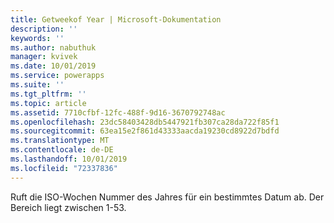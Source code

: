 ```yaml
---
title: Getweekof Year | Microsoft-Dokumentation
description: ''
keywords: ''
ms.author: nabuthuk
manager: kvivek
ms.date: 10/01/2019
ms.service: powerapps
ms.suite: ''
ms.tgt_pltfrm: ''
ms.topic: article
ms.assetid: 7710cfbf-12fc-488f-9d16-3670792748ac
ms.openlocfilehash: 23dc58403428db5447921fb307ca28da722f85f1
ms.sourcegitcommit: 63ea15e2f861d43333aacda19230cd8922d7bdfd
ms.translationtype: MT
ms.contentlocale: de-DE
ms.lasthandoff: 10/01/2019
ms.locfileid: "72337836"
---
```

Ruft die ISO-Wochen Nummer des Jahres für ein bestimmtes Datum ab. Der Bereich liegt zwischen 1-53.
